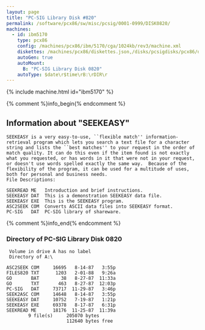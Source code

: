 ```yaml
---
layout: page
title: "PC-SIG Library Disk #820"
permalink: /software/pcx86/sw/misc/pcsig/0001-0999/DISK0820/
machines:
  - id: ibm5170
    type: pcx86
    config: /machines/pcx86/ibm/5170/cga/1024kb/rev3/machine.xml
    diskettes: /machines/pcx86/diskettes.json,/disks/pcsigdisks/pcx86/diskettes.json
    autoGen: true
    autoMount:
      B: "PC-SIG Library Disk 0820"
    autoType: $date\r$time\rB:\rDIR\r
---
```


{% include machine.html id="ibm5170" %}

{% comment %}info_begin{% endcomment %}

## Information about "SEEKEASY"

    SEEKEASY is a very easy-to-use, ``flexible match'' information-
    retrieval program which lets you search a text file for a character
    string and lists the ``best matches'' to your request in the order of
    match quality. It can do this even if the item found is not exactly
    what you requested, or has words in it that were not in your request,
    or doesn't use words spelled exactly the same way.  Because of the
    flexibility of the program, it can be used for a multitude of uses,
    both for personal and business needs.
    File Descriptions:
    
    SEEKREAD ME   Introduction and brief instructions.
    SEEKEASY DAT  This is a demonstration SEEKEASY data file.
    SEEKEASY EXE  This is the SEEKEASY program.
    ASC2SEEK COM  Converts ASCII data files into SEEKEASY format.
    PC-SIG   DAT  PC-SIG library of shareware.
{% comment %}info_end{% endcomment %}


### Directory of PC-SIG Library Disk 0820

     Volume in drive A has no label
     Directory of A:\

    ASC2SEEK COM     16695   8-14-87   3:55p
    FILES820 TXT      1203   2-01-88   9:26a
    GO       BAT        38   8-27-87  11:33a
    GO       TXT       463   8-27-87  12:03p
    PC-SIG   DAT     73717  11-29-87   3:46p
    SEEK2ASC COM     14648   8-14-87   3:55p
    SEEKEASY DAT     10752   7-19-87   1:21p
    SEEKEASY EXE     69378   8-17-87   6:31p
    SEEKREAD ME      18176  11-25-87  11:39a
            9 file(s)     205070 bytes
                          112640 bytes free
